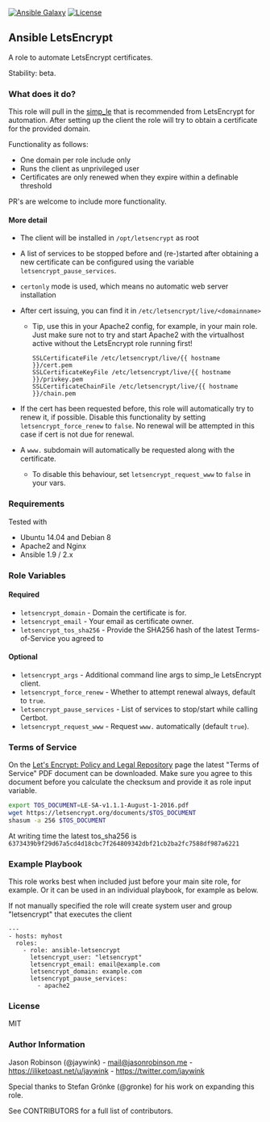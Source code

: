[![Ansible Galaxy](https://img.shields.io/badge/ansible--galaxy-letsencrypt-blue.svg?style=flat-square)](https://galaxy.ansible.com/jaywink/letsencrypt)
[![License](https://img.shields.io/badge/license-MIT-brightgreen.svg?style=flat-square)](https://tldrlegal.com/license/mit-license)

## Ansible LetsEncrypt

A role to automate LetsEncrypt certificates.

Stability: beta.

### What does it do?

This role will pull in the [simp_le](https://github.com/kuba/simp_le) that is recommended from LetsEncrypt for automation. After setting up the client the role will try to obtain a certificate for the provided domain.

Functionality as follows:
* One domain per role include only
* Runs the client as unprivileged user
* Certificates are only renewed when they expire within a definable threshold

PR's are welcome to include more functionality.

#### More detail

* The client will be installed in `/opt/letsencrypt` as root
* A list of services to be stopped before and (re-)started after obtaining a new certificate can be configured using the variable `letsencrypt_pause_services`.
* `certonly` mode is used, which means no automatic web server installation
* After cert issuing, you can find it in `/etc/letsencrypt/live/<domainname>`
   * Tip, use this in your Apache2 config, for example, in your main role. Just make sure not to try and start Apache2 with the virtualhost active without the LetsEncrypt role running first!

       ```
       SSLCertificateFile /etc/letsencrypt/live/{{ hostname }}/cert.pem
       SSLCertificateKeyFile /etc/letsencrypt/live/{{ hostname }}/privkey.pem
       SSLCertificateChainFile /etc/letsencrypt/live/{{ hostname }}/chain.pem
       ```

* If the cert has been requested before, this role will automatically try to renew it, if possible. Disable this functionality by setting `letsencrypt_force_renew` to `false`. No renewal will be attempted in this case if cert is not due for renewal.
* A `www.` subdomain will automatically be requested along with the certificate.
    * To disable this behaviour, set `letsencrypt_request_www` to `false` in your vars.

### Requirements

Tested with

* Ubuntu 14.04 and Debian 8
* Apache2 and Nginx
* Ansible 1.9 / 2.x

### Role Variables

#### Required

* `letsencrypt_domain` - Domain the certificate is for.
* `letsencrypt_email` - Your email as certificate owner.
* `letsencrypt_tos_sha256` - Provide the SHA256 hash of the latest Terms-of-Service you agreed to

#### Optional

* `letsencrypt_args` - Additional command line args to simp_le LetsEncrypt client.
* `letsencrypt_force_renew` - Whether to attempt renewal always, default to `true`.
* `letsencrypt_pause_services` - List of services to stop/start while calling Certbot.
* `letsencrypt_request_www` - Request `www.` automatically (default `true`).

### Terms of Service

On the [Let's Encrypt: Policy and Legal Repository](https://letsencrypt.org/repository/) page the latest "Terms of Service" PDF document can be downloaded. Make sure you agree to this document before you calculate the checksum and provide it as role input variable.

```bash
export TOS_DOCUMENT=LE-SA-v1.1.1-August-1-2016.pdf
wget https://letsencrypt.org/documents/$TOS_DOCUMENT
shasum -a 256 $TOS_DOCUMENT
```

At writing time the latest tos_sha256 is `6373439b9f29d67a5cd4d18cbc7f264809342dbf21cb2ba2fc7588df987a6221`

### Example Playbook

This role works best when included just before your main site role, for example. Or it can be used in an individual playbook, for example as below.

If not manually specified the role will create system user and group "letsencrypt" that executes the client

    ---
    - hosts: myhost
      roles:
        - role: ansible-letsencrypt
          letsencrypt_user: "letsencrypt"
          letsencrypt_email: email@example.com
          letsencrypt_domain: example.com
          letsencrypt_pause_services:
            - apache2

### License

MIT

### Author Information

Jason Robinson (@jaywink) - mail@jasonrobinson.me - https://iliketoast.net/u/jaywink - https://twitter.com/jaywink

Special thanks to Stefan Grönke (@gronke) for his work on expanding this role.

See CONTRIBUTORS for a full list of contributors.
